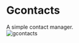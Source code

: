 # Gcontacts
A simple contact manager.  
![gcontacts](https://github.com/GnegDev/Gcontacts/assets/97912575/f943d574-1f45-4df5-9a6e-e892bd1a6b1f)
